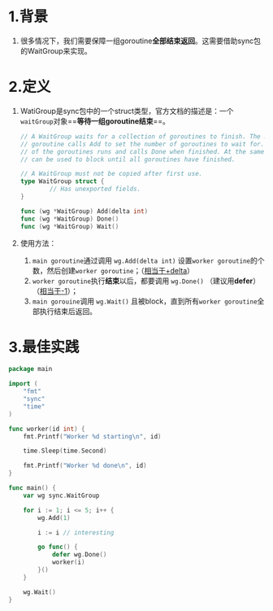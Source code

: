 

# 1.背景

1. 很多情况下，我们需要保障一组goroutine**全部结束返回**。这需要借助sync包的WaitGroup来实现。

   

# 2.定义

1. WatiGroup是sync包中的一个struct类型，官方文档的描述是：一个`waitGroup`对象==**等待一组goroutine结束**==。

   ```go
   // A WaitGroup waits for a collection of goroutines to finish. The main
   // goroutine calls Add to set the number of goroutines to wait for. Then each
   // of the goroutines runs and calls Done when finished. At the same time, Wait
   // can be used to block until all goroutines have finished.
   
   // A WaitGroup must not be copied after first use.
   type WaitGroup struct {
           // Has unexported fields.
   }
   
   func (wg *WaitGroup) Add(delta int)
   func (wg *WaitGroup) Done()
   func (wg *WaitGroup) Wait()
   ```

2. 使用方法：

   1. `main goroutine`通过调用 `wg.Add(delta int)` 设置`worker goroutine`的个数，然后创建`worker goroutine`；（<u>相当于+delta</u>）
   2. `worker goroutine`执行**结束**以后，都要调用 `wg.Done()`  （建议用**defer**）（<u>相当于-1</u>）；
   3. `main gorouine`调用 `wg.Wait()` 且被block，直到所有`worker goroutine`全部执行结束后返回。



# 3.最佳实践

```go
package main

import (
	"fmt"
	"sync"
	"time"
)

func worker(id int) {
	fmt.Printf("Worker %d starting\n", id)

	time.Sleep(time.Second)

	fmt.Printf("Worker %d done\n", id)
}

func main() {
	var wg sync.WaitGroup

	for i := 1; i <= 5; i++ {
		wg.Add(1)

		i := i // interesting

		go func() {
			defer wg.Done()
			worker(i)
		}()
	}

	wg.Wait()
}
```

